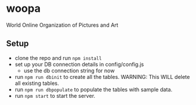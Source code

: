 # woopa
World Online Organization of Pictures and Art


## Setup

- clone the repo and run ```npm install```
- set up your DB connection details in config/config.js
  - use the db connection string for now
- run ```npm run dbinit``` to create all the tables.
  WARNING: This WILL delete all existing tables.
- run ```npm run dbpopulate``` to populate the tables with sample data.
- run ```npm start``` to start the server.